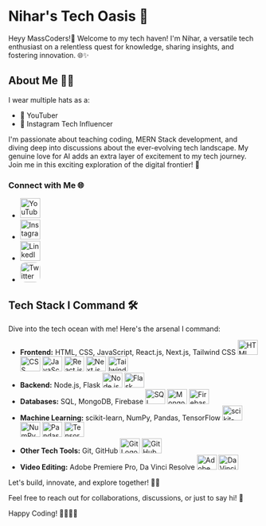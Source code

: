<h1>Nihar's Tech Oasis 🚀</h1>

  <p>Heyy MassCoders!👋 Welcome to my tech haven! I'm Nihar, a versatile tech enthusiast on a relentless quest for knowledge, sharing insights, and fostering innovation. 🌐✨</p>

  <h2>About Me 🧑‍💻</h2>

  <p>I wear multiple hats as a:</p>
  <ul>
    <li>🎥 YouTuber</li>
    <li>📸 Instagram Tech Influencer</li>
  </ul>

  <p>I'm passionate about teaching coding, MERN Stack development, and diving deep into discussions about the ever-evolving tech landscape. My genuine love for AI adds an extra layer of excitement to my tech journey. Join me in this exciting exploration of the digital frontier! 🚀</p>

  <h3>Connect with Me 🌐</h3>

  <ul>
    <li><a href="https://www.youtube.com/@niharrdg"><img src="https://www.youtube.com/s/desktop/6ee70b2c/img/favicon_144x144.png" alt="YouTube Logo" height="40" width="40"></a></li>
    <li><a href="https://www.instagram.com/niihaaarrrr"><img src="https://static.cdninstagram.com/rsrc.php/v3/ys/r/aM-g435MtEX.png" alt="Instagram Logo" height="40" width="40"></a></li>
    <li><a href="https://www.linkedin.com/in/niharrdg"><img src="https://upload.wikimedia.org/wikipedia/commons/thumb/c/ca/LinkedIn_logo_initials.png/640px-LinkedIn_logo_initials.png" alt="LinkedIn Logo" height="40" width="40"></a></li>
    <li><a href="https://www.twitter.com/niihaaarrrr"><img src="https://img.freepik.com/free-vector/new-2023-twitter-logo-x-icon-design_1017-45418.jpg?size=338&ext=jpg&ga=GA1.1.1826414947.1699833600&semt=ais" style="border-radius:10px;" alt="Twitter Logo" height="40" width="40"></a></li>
  </ul>

  <h2>Tech Stack I Command 🛠️</h2>

  <p>Dive into the tech ocean with me! Here's the arsenal I command:</p>

  <ul>
    <li><strong>Frontend:</strong> HTML, CSS, JavaScript, React.js, Next.js, Tailwind CSS <img src="https://image-link-here" alt="HTML Logo" height="30" width="40"> <img src="https://image-link-here" alt="CSS Logo" height="30" width="40"> <img src="https://image-link-here" alt="JavaScript Logo" height="30" width="40"> <img src="https://image-link-here" alt="React.js Logo" height="30" width="40"> <img src="https://image-link-here" alt="Next.js Logo" height="30" width="40"> <img src="https://image-link-here" alt="Tailwind CSS Logo" height="30" width="40"></li>
    <li><strong>Backend:</strong> Node.js, Flask <img src="https://image-link-here" alt="Node.js Logo" height="30" width="40"> <img src="https://image-link-here" alt="Flask Logo" height="30" width="40"></li>
    <li><strong>Databases:</strong> SQL, MongoDB, Firebase <img src="https://image-link-here" alt="SQL Logo" height="30" width="40"> <img src="https://image-link-here" alt="MongoDB Logo" height="30" width="40"> <img src="https://image-link-here" alt="Firebase Logo" height="30" width="40"></li>
    <li><strong>Machine Learning:</strong> scikit-learn, NumPy, Pandas, TensorFlow <img src="https://image-link-here" alt="scikit-learn Logo" height="30" width="40"> <img src="https://image-link-here" alt="NumPy Logo" height="30" width="40"> <img src="https://image-link-here" alt="Pandas Logo" height="30" width="40"> <img src="https://image-link-here" alt="TensorFlow Logo" height="30" width="40"></li>
    <li><strong>Other Tech Tools:</strong> Git, GitHub <img src="https://image-link-here" alt="Git Logo" height="30" width="40"> <img src="https://image-link-here" alt="GitHub Logo" height="30" width="40"></li>
    <li><strong>Video Editing:</strong> Adobe Premiere Pro, Da Vinci Resolve <img src="https://image-link-here" alt="Adobe Premiere Pro Logo" height="30" width="40"> <img src="https://image-link-here" alt="Da Vinci Resolve Logo" height="30" width="40"></li>
  </ul>

  <p>Let's build, innovate, and explore together! 🚀✨</p>

  <p>Feel free to reach out for collaborations, discussions, or just to say hi! 🌟</p>

  <p>Happy Coding! 👩‍💻👨‍💻</p>
